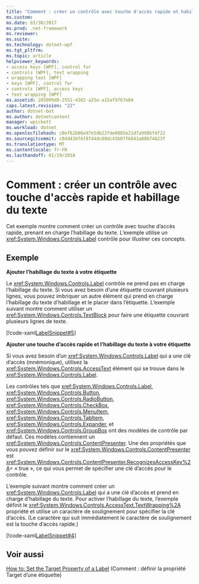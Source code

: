 ```yaml
---
title: "Comment : créer un contrôle avec touche d'accès rapide et habillage du texte"
ms.custom: 
ms.date: 03/30/2017
ms.prod: .net-framework
ms.reviewer: 
ms.suite: 
ms.technology: dotnet-wpf
ms.tgt_pltfrm: 
ms.topic: article
helpviewer_keywords:
- access keys [WPF], control for
- controls [WPF], text wrapping
- wrapping text [WPF]
- keys [WPF], control for
- controls [WPF], access keys
- text wrapping [WPF]
ms.assetid: 205099d9-2551-4302-a25e-a15af9f67e04
caps.latest.revision: "22"
author: dotnet-bot
ms.author: dotnetcontent
manager: wpickett
ms.workload: dotnet
ms.openlocfilehash: c8ef62b06e97e5db22fde0085e21d7a998bfdf22
ms.sourcegitcommit: c0dd436f6f8f44dc80dc43b07f6841a00b74b23f
ms.translationtype: MT
ms.contentlocale: fr-FR
ms.lasthandoff: 01/19/2018
---
```

# <a name="how-to-create-a-control-that-has-an-access-key-and-text-wrapping"></a>Comment : créer un contrôle avec touche d'accès rapide et habillage du texte
Cet exemple montre comment créer un contrôle avec touche d’accès rapide, prenant en charge l’habillage du texte. L’exemple utilise un <xref:System.Windows.Controls.Label> contrôle pour illustrer ces concepts.  
  
## <a name="example"></a>Exemple  
 **Ajouter l’habillage du texte à votre étiquette**  
  
 Le <xref:System.Windows.Controls.Label> contrôle ne prend pas en charge l’habillage du texte. Si vous avez besoin d’une étiquette couvrant plusieurs lignes, vous pouvez imbriquer un autre élément qui prend en charge l’habillage du texte d’habillage et le placer dans l’étiquette. L’exemple suivant montre comment utiliser un <xref:System.Windows.Controls.TextBlock> pour faire une étiquette couvrant plusieurs lignes de texte.  
  
 [!code-xaml[LabelSnippet#5](../../../../samples/snippets/csharp/VS_Snippets_Wpf/LabelSnippet/CS/Pane1.xaml#5)]  
  
 **Ajouter une touche d’accès rapide et l’habillage du texte à votre étiquette**  
  
 Si vous avez besoin d’un <xref:System.Windows.Controls.Label> qui a une clé d’accès (mnémonique), utilisez la <xref:System.Windows.Controls.AccessText> élément qui se trouve dans le <xref:System.Windows.Controls.Label>.  
  
 Les contrôles tels que <xref:System.Windows.Controls.Label>, <xref:System.Windows.Controls.Button>, <xref:System.Windows.Controls.RadioButton>, <xref:System.Windows.Controls.CheckBox>, <xref:System.Windows.Controls.MenuItem>, <xref:System.Windows.Controls.TabItem>, <xref:System.Windows.Controls.Expander>, et <xref:System.Windows.Controls.GroupBox> ont des modèles de contrôle par défaut. Ces modèles contiennent un <xref:System.Windows.Controls.ContentPresenter>. Une des propriétés que vous pouvez définir sur le <xref:System.Windows.Controls.ContentPresenter> est <xref:System.Windows.Controls.ContentPresenter.RecognizesAccessKey%2A>= « true », ce qui vous permet de spécifier une clé d’accès pour le contrôle.  
  
 L’exemple suivant montre comment créer un <xref:System.Windows.Controls.Label> qui a une clé d’accès et prend en charge d’habillage du texte. Pour activer l’habillage du texte, l’exemple définit le <xref:System.Windows.Controls.AccessText.TextWrapping%2A> propriété et utilise un caractère de soulignement pour spécifier la clé d’accès. (Le caractère qui suit immédiatement le caractère de soulignement est la touche d’accès rapide.)  
  
 [!code-xaml[LabelSnippet#4](../../../../samples/snippets/csharp/VS_Snippets_Wpf/LabelSnippet/CS/Pane1.xaml#4)]  
  
## <a name="see-also"></a>Voir aussi  
 [How to: Set the Target Property of a Label](http://msdn.microsoft.com/library/b24c6977-ebcb-4855-a9bb-3fd4435af8f8) (Comment : définir la propriété Target d’une étiquette)
